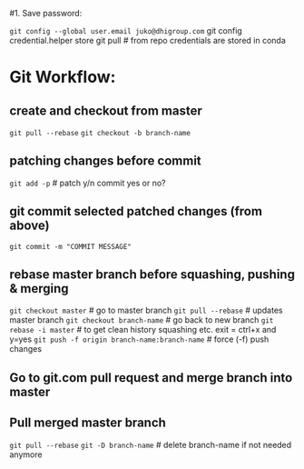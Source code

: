 #1. Save password:

`git config --global user.email juko@dhigroup.com`
git config credential.helper store
git pull # from repo credentials are stored in conda

# Git Workflow:
## create and checkout from master
`git pull --rebase`
`git checkout -b branch-name`

## patching changes before commit
`git add -p` # patch
  y/n commit yes or no?

## git commit selected patched changes (from above)
`git commit -m "COMMIT MESSAGE"`

## rebase master branch before squashing, pushing & merging
`git checkout master`  # go to master branch
`git pull --rebase`  # updates master branch
`git checkout branch-name`  # go back to new branch
`git rebase -i master`  # to get clean history squashing etc.
  exit = ctrl+x and y=yes
`git push -f origin branch-name:branch-name`  # force (-f) push changes

## Go to git.com pull request and merge branch into master

## Pull merged master branch
`git pull --rebase`
`git -D branch-name`  # delete branch-name if not needed anymore
